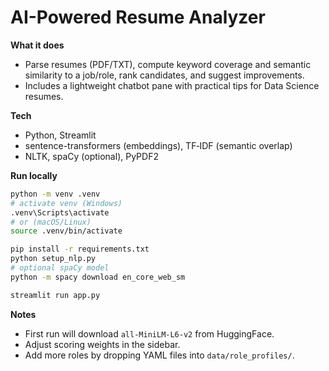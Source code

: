 # AI-Powered Resume Analyzer

**What it does**
- Parse resumes (PDF/TXT), compute keyword coverage and semantic similarity to a job/role, rank candidates, and suggest improvements.
- Includes a lightweight chatbot pane with practical tips for Data Science resumes.

**Tech**
- Python, Streamlit
- sentence-transformers (embeddings), TF‑IDF (semantic overlap)
- NLTK, spaCy (optional), PyPDF2

**Run locally**
```bash
python -m venv .venv
# activate venv (Windows)
.venv\Scripts\activate
# or (macOS/Linux)
source .venv/bin/activate

pip install -r requirements.txt
python setup_nlp.py
# optional spaCy model
python -m spacy download en_core_web_sm

streamlit run app.py
```

**Notes**
- First run will download `all-MiniLM-L6-v2` from HuggingFace.
- Adjust scoring weights in the sidebar.
- Add more roles by dropping YAML files into `data/role_profiles/`.
